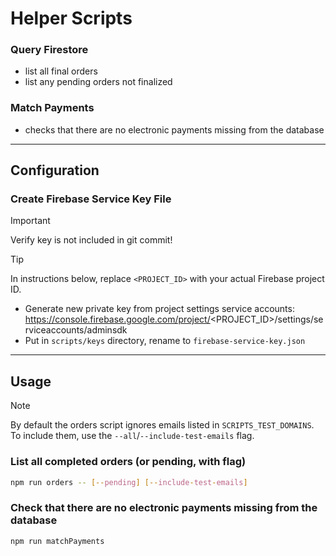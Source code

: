 # Helper Scripts

### Query Firestore

- list all final orders
- list any pending orders not finalized

### Match Payments

- checks that there are no electronic payments missing from the database

---

## Configuration

### Create Firebase Service Key File

> [!IMPORTANT]
> Verify key is not included in git commit!

> [!TIP]
> In instructions below, replace `<PROJECT_ID>` with your actual Firebase project ID.

- Generate new private key from project settings service accounts: https://console.firebase.google.com/project/<PROJECT_ID>/settings/serviceaccounts/adminsdk
- Put in `scripts/keys` directory, rename to `firebase-service-key.json`

---

## Usage

> [!NOTE]
> By default the orders script ignores emails listed in `SCRIPTS_TEST_DOMAINS`. To include them, use the `--all`/`--include-test-emails` flag.

### List all completed orders (or pending, with flag)

```sh
npm run orders -- [--pending] [--include-test-emails]
```

### Check that there are no electronic payments missing from the database

```sh
npm run matchPayments
```
